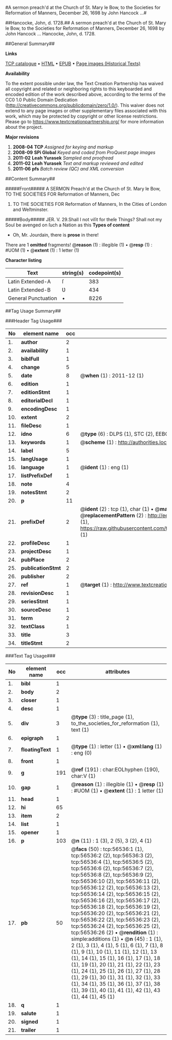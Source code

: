 #A sermon preach'd at the Church of St. Mary le Bow, to the Societies for Reformation of Manners, December 26, 1698 by John Hancock ...#

##Hancocke, John, d. 1728.##
A sermon preach'd at the Church of St. Mary le Bow, to the Societies for Reformation of Manners, December 26, 1698 by John Hancock ...
Hancocke, John, d. 1728.

##General Summary##

**Links**

[TCP catalogue](http://www.ota.ox.ac.uk/tcp/)  • 
[HTML](http://tei.it.ox.ac.uk/tcp/Texts-HTML/free/A45/A45490.html)  • 
[EPUB](http://tei.it.ox.ac.uk/tcp/Texts-EPUB/free/A45/A45490.epub) • 
[Page images (Historical Texts)](https://historicaltexts.jisc.ac.uk/eebo-12226516e)

**Availability**

To the extent possible under law, the Text Creation Partnership has waived all copyright and related or neighboring rights to this keyboarded and encoded edition of the work described above, according to the terms of the CC0 1.0 Public Domain Dedication (http://creativecommons.org/publicdomain/zero/1.0/). This waiver does not extend to any page images or other supplementary files associated with this work, which may be protected by copyright or other license restrictions. Please go to https://www.textcreationpartnership.org/ for more information about the project.

**Major revisions**

1. __2008-04__ __TCP__ *Assigned for keying and markup*
1. __2008-09__ __SPi Global__ *Keyed and coded from ProQuest page images*
1. __2011-02__ __Leah Yurasek__ *Sampled and proofread*
1. __2011-02__ __Leah Yurasek__ *Text and markup reviewed and edited*
1. __2011-06__ __pfs__ *Batch review (QC) and XML conversion*

##Content Summary##

#####Front#####
A SERMON Preach'd at the Church of St. Mary le Bow, TO THE SOCIETIES FOR Reformation of Manners, Dec
1. TO THE SOCIETIES FOR Reformation of Manners, In the Cities of London and Weſtminster.

#####Body#####
JER. V. 29.Shall I not viſit for theſe Things? Shall not my Soul be avenged on ſuch a Nation as this
**Types of content**

  * Oh, Mr. Jourdain, there is **prose** in there!

There are 1 **omitted** fragments! 
 @__reason__ (1) : illegible (1)  •  @__resp__ (1) : #UOM (1)  •  @__extent__ (1) : 1 letter (1)

**Character listing**


|Text|string(s)|codepoint(s)|
|---|---|---|
|Latin Extended-A|ſ|383|
|Latin Extended-B|Ʋ|434|
|General Punctuation|•|8226|

##Tag Usage Summary##

###Header Tag Usage###

|No|element name|occ|attributes|
|---|---|---|---|
|1.|__author__|2||
|2.|__availability__|1||
|3.|__biblFull__|1||
|4.|__change__|5||
|5.|__date__|8| @__when__ (1) : 2011-12 (1)|
|6.|__edition__|1||
|7.|__editionStmt__|1||
|8.|__editorialDecl__|1||
|9.|__encodingDesc__|1||
|10.|__extent__|2||
|11.|__fileDesc__|1||
|12.|__idno__|6| @__type__ (6) : DLPS (1), STC (2), EEBO-CITATION (1), OCLC (1), VID (1)|
|13.|__keywords__|1| @__scheme__ (1) : http://authorities.loc.gov/ (1)|
|14.|__label__|5||
|15.|__langUsage__|1||
|16.|__language__|1| @__ident__ (1) : eng (1)|
|17.|__listPrefixDef__|1||
|18.|__note__|4||
|19.|__notesStmt__|2||
|20.|__p__|11||
|21.|__prefixDef__|2| @__ident__ (2) : tcp (1), char (1)  •  @__matchPattern__ (2) : ([0-9\-]+):([0-9IVX]+) (1), (.+) (1)  •  @__replacementPattern__ (2) : http://eebo.chadwyck.com/downloadtiff?vid=$1&page=$2 (1), https://raw.githubusercontent.com/textcreationpartnership/Texts/master/tcpchars.xml#$1 (1)|
|22.|__profileDesc__|1||
|23.|__projectDesc__|1||
|24.|__pubPlace__|2||
|25.|__publicationStmt__|2||
|26.|__publisher__|2||
|27.|__ref__|1| @__target__ (1) : http://www.textcreationpartnership.org/docs/. (1)|
|28.|__revisionDesc__|1||
|29.|__seriesStmt__|1||
|30.|__sourceDesc__|1||
|31.|__term__|2||
|32.|__textClass__|1||
|33.|__title__|3||
|34.|__titleStmt__|2||


###Text Tag Usage###

|No|element name|occ|attributes|
|---|---|---|---|
|1.|__bibl__|1||
|2.|__body__|2||
|3.|__closer__|1||
|4.|__desc__|1||
|5.|__div__|3| @__type__ (3) : title_page (1), to_the_societies_for_reformation (1), text (1)|
|6.|__epigraph__|1||
|7.|__floatingText__|1| @__type__ (1) : letter (1)  •  @__xml:lang__ (1) : eng (0)|
|8.|__front__|1||
|9.|__g__|191| @__ref__ (191) : char:EOLhyphen (190), char:V (1)|
|10.|__gap__|1| @__reason__ (1) : illegible (1)  •  @__resp__ (1) : #UOM (1)  •  @__extent__ (1) : 1 letter (1)|
|11.|__head__|1||
|12.|__hi__|65||
|13.|__item__|2||
|14.|__list__|1||
|15.|__opener__|1||
|16.|__p__|103| @__n__ (11) : 1 (3), 2 (5), 3 (2), 4 (1)|
|17.|__pb__|50| @__facs__ (50) : tcp:56536:1 (1), tcp:56536:2 (2), tcp:56536:3 (2), tcp:56536:4 (1), tcp:56536:5 (2), tcp:56536:6 (2), tcp:56536:7 (2), tcp:56536:8 (2), tcp:56536:9 (2), tcp:56536:10 (2), tcp:56536:11 (2), tcp:56536:12 (2), tcp:56536:13 (2), tcp:56536:14 (2), tcp:56536:15 (2), tcp:56536:16 (2), tcp:56536:17 (2), tcp:56536:18 (2), tcp:56536:19 (2), tcp:56536:20 (2), tcp:56536:21 (2), tcp:56536:22 (2), tcp:56536:23 (2), tcp:56536:24 (2), tcp:56536:25 (2), tcp:56536:26 (2)  •  @__rendition__ (1) : simple:additions (1)  •  @__n__ (45) : 1 (1), 2 (1), 3 (1), 4 (1), 5 (1), 6 (1), 7 (1), 8 (1), 9 (1), 10 (1), 11 (1), 12 (1), 13 (1), 14 (1), 15 (1), 16 (1), 17 (1), 18 (1), 19 (1), 20 (1), 21 (1), 22 (1), 23 (1), 24 (1), 25 (1), 26 (1), 27 (1), 28 (1), 29 (1), 30 (1), 31 (1), 32 (1), 33 (1), 34 (1), 35 (1), 36 (1), 37 (1), 38 (1), 39 (1), 40 (1), 41 (1), 42 (1), 43 (1), 44 (1), 45 (1)|
|18.|__q__|1||
|19.|__salute__|1||
|20.|__signed__|1||
|21.|__trailer__|1||
